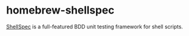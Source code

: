 # homebrew-shellspec

[ShellSpec](https://shellspec.info/) is a full-featured BDD unit testing framework for shell scripts.
